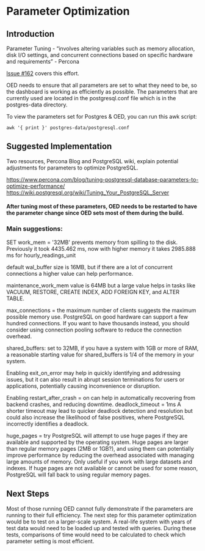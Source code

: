 # Parameter Optimization

## Introduction

 Parameter Tuning - “involves altering variables such as memory allocation, disk I/O settings, and concurrent connections based on specific hardware and requirements” - Percona

[Issue #162](https://github.com/OpenEnergyDashboard/OED/issues/162) covers this effort.

OED needs to ensure that all parameters are set to what they need to be, so the dashboard is working as efficiently as possible. The parameters that are currently used are located in the postgresql.conf file which is in the postgres-data directory.

To view the parameters set for Postgres & OED, you can run this awk script:

`awk '{ print }' postgres-data/postgresql.conf`


## Suggested Implementation

Two resources, Percona Blog and PostgreSQL wiki, explain potential adjustments for parameters to optimize PostgreSQL. 

https://www.percona.com/blog/tuning-postgresql-database-parameters-to-optimize-performance/ 
https://wiki.postgresql.org/wiki/Tuning_Your_PostgreSQL_Server

#### After tuning most of these parameters, OED needs to be restarted to have the parameter change since OED sets most of them during the build. 

### Main suggestions:

SET work_mem = '32MB' prevents memory from spilling to the disk.
Previously it took 4435.462 ms, now with higher memory it takes 2985.888 ms for hourly_readings_unit

default wal_buffer size is 16MB, but if there are a lot of concurrent connections a higher value can help performance.

maintenance_work_mem value is 64MB but a large value helps in tasks like VACUUM, RESTORE, CREATE INDEX, ADD FOREIGN KEY, and ALTER TABLE.

max_connections = the maximum number of clients suggests the maximum possible memory use. PostgreSQL on good hardware can support a few hundred connections. If you want to have thousands instead, you should consider using connection pooling software to reduce the connection overhead.

shared_buffers: set to 32MB, if you have a system with 1GB or more of RAM, a reasonable starting value for shared_buffers is 1/4 of the memory in your system.
 
Enabling exit_on_error may help in quickly identifying and addressing issues, but it can also result in abrupt session terminations for users or applications, potentially causing inconvenience or disruption.

Enabling restart_after_crash = on can help in automatically recovering from backend crashes, and reducing downtime.
deadlock_timeout = 1ms A shorter timeout may lead to quicker deadlock detection and resolution but could also increase the likelihood of false positives, where PostgreSQL incorrectly identifies a deadlock.

huge_pages = try PostgreSQL will attempt to use huge pages if they are available and supported by the operating system. Huge pages are larger than regular memory pages (2MB or 1GB?), and using them can potentially improve performance by reducing the overhead associated with managing large amounts of memory. Only useful if you work with large datasets and indexes. If huge pages are not available or cannot be used for some reason, PostgreSQL will fall back to using regular memory pages.


## Next Steps

Most of those running OED cannot fully demonstrate if the parameters are running to their full efficiency. The next step for this parameter optimization would be to test on a larger-scale system. A real-life system with years of test data would need to be loaded up and tested with queries. During these tests, comparisons of time would need to be calculated to check which parameter setting is most efficient. 





